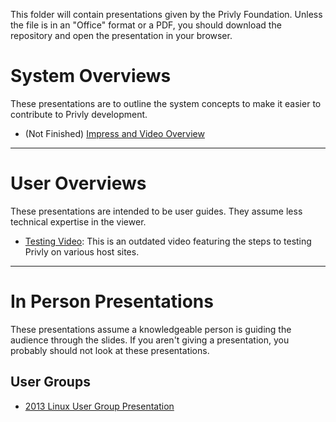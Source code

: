 This folder will contain presentations given by the Privly Foundation. Unless the file is in an "Office" format or a PDF, you should download the repository and open the presentation in your browser.

# System Overviews

These presentations are to outline the system concepts to make it easier to contribute to Privly development.

* (Not Finished) [Impress and Video Overview](https://github.com/privly/privly-organization/tree/master/presentations/2013-01-31-Video-Overview)

***

# User Overviews

These presentations are intended to be user guides. They assume less technical expertise in the viewer.

* [Testing Video](https://vimeo.com/46737325): This is an outdated video featuring the steps to testing Privly on various host sites.

***

# In Person Presentations

These presentations assume a knowledgeable person is guiding the audience through the slides. If you aren't giving a presentation, you probably should not look at these presentations.

## User Groups

* [2013 Linux User Group Presentation](https://github.com/privly/privly-organization/tree/master/presentations/2013-01-15-OSU-LUG)
